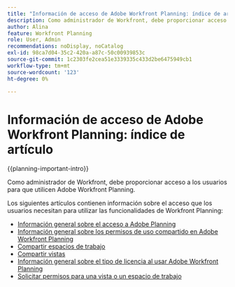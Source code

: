 ```yaml
---
title: "Información de acceso de Adobe Workfront Planning: índice de artículos"
description: Como administrador de Workfront, debe proporcionar acceso a los usuarios para que utilicen Adobe Workfront Planning. Los siguientes artículos contienen información sobre el acceso que los usuarios necesitan para utilizar Workfront Planning, así como sobre cómo solicitar y conceder permisos cuando los usuarios no tienen acceso.
author: Alina
feature: Workfront Planning
role: User, Admin
recommendations: noDisplay, noCatalog
exl-id: 98ca7d04-35c2-420a-a87c-50c00939853c
source-git-commit: 1c2303fe2cea51e3339335c433d2be6475949cb1
workflow-type: tm+mt
source-wordcount: '123'
ht-degree: 0%

---
```



# Información de acceso de Adobe Workfront Planning: índice de artículo

{{planning-important-intro}}

Como administrador de Workfront, debe proporcionar acceso a los usuarios para que utilicen Adobe Workfront Planning.

Los siguientes artículos contienen información sobre el acceso que los usuarios necesitan para utilizar las funcionalidades de Workfront Planning:

* [Información general sobre el acceso a Adobe Planning](/help/quicksilver/planning/access/access-overview.md)
* [Información general sobre los permisos de uso compartido en Adobe Workfront Planning](/help/quicksilver/planning/access/sharing-permissions-overview.md)
* [Compartir espacios de trabajo](/help/quicksilver/planning/access/share-workspaces.md)
* [Compartir vistas](/help/quicksilver/planning/access/share-views.md)
* [Información general sobre el tipo de licencia al usar Adobe Workfront Planning](/help/quicksilver/planning/access/license-type-overview.md)
* [Solicitar permisos para una vista o un espacio de trabajo](/help/quicksilver/planning/access/request-permissions.md)


